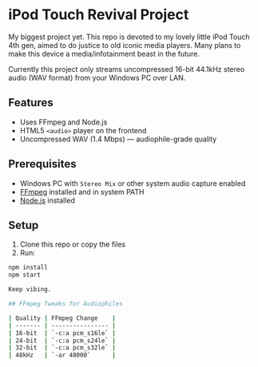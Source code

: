 # iPod Touch Revival Project

My biggest project yet. This repo is devoted to my lovely little iPod Touch 4th gen, aimed to do justice to old iconic media players.
Many plans to make this device a media/infotainment beast in the future.

Currently this project only streams uncompressed 16-bit 44.1kHz stereo audio (WAV format) from your Windows PC over LAN.

## Features

- Uses FFmpeg and Node.js
- HTML5 `<audio>` player on the frontend
- Uncompressed WAV (1.4 Mbps) — audiophile-grade quality

## Prerequisites

- Windows PC with `Stereo Mix` or other system audio capture enabled
- [FFmpeg](https://ffmpeg.org/download.html) installed and in system PATH
- [Node.js](https://nodejs.org/) installed

## Setup

1. Clone this repo or copy the files
2. Run:

```bash
npm install
npm start

Keep vibing.

## FFmpeg Tweaks for Audiophiles

| Quality | FFmpeg Change    |
| ------- | ---------------- |
| 16-bit  | `-c:a pcm_s16le` |
| 24-bit  | `-c:a pcm_s24le` |
| 32-bit  | `-c:a pcm_s32le` |
| 48kHz   | `-ar 48000`      |

